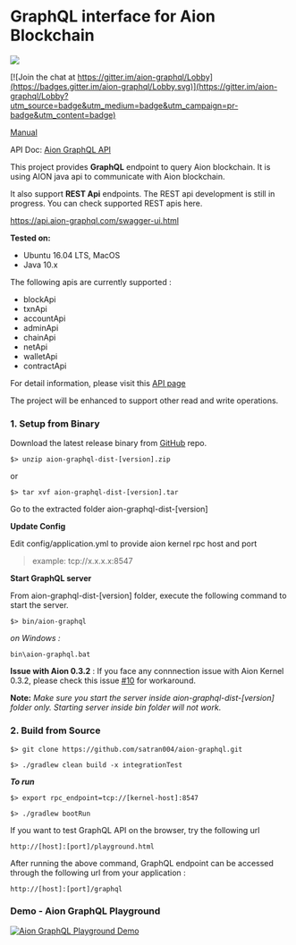 <H1>GraphQL interface for Aion Blockchain</H1> 
<a href="https://travis-ci.org/satran004/aion-graphql"><img src="https://travis-ci.org/satran004/aion-graphql.svg?branch=master"/></a>

[![Join the chat at https://gitter.im/aion-graphql/Lobby](https://badges.gitter.im/aion-graphql/Lobby.svg)](https://gitter.im/aion-graphql/Lobby?utm_source=badge&utm_medium=badge&utm_campaign=pr-badge&utm_content=badge)

[Manual](https://docs.aion-graphql.com)

API Doc: <a href="https://satran004.github.io/aion-graphql-docs/"> Aion GraphQL API </a>

This project provides **GraphQL** endpoint to query Aion blockchain.
It is using AION java api to communicate with Aion blockchain.

It also support **REST Api** endpoints. The REST api development is still in progress. You can check supported REST apis here.

https://api.aion-graphql.com/swagger-ui.html

<b>Tested on:</b>
- Ubuntu 16.04 LTS, MacOS
- Java 10.x 

The following apis are currently supported :

- blockApi
- txnApi
- accountApi
- adminApi
- chainApi
- netApi
- walletApi
- contractApi

For detail information, please visit this <a href="https://satran004.github.io/aion-graphql-docs/"> API page </a>

The project will be enhanced to support other read and write operations.

### **1. Setup from Binary**

Download the latest release binary from [GitHub](https://github.com/satran004/aion-graphql/releases) repo.

`$> unzip aion-graphql-dist-[version].zip`

or

`$> tar xvf aion-graphql-dist-[version].tar`

Go to the extracted folder aion-graphql-dist-\[version\]

**Update Config**

Edit config/application.yml to provide aion kernel rpc host and port

> example: tcp://x.x.x.x:8547

**Start GraphQL server**

From aion-graphql-dist-\[version\] folder,  execute the following command to start the server.

`$> bin/aion-graphql`

_on Windows :_

`bin\aion-graphql.bat`

**Issue with Aion 0.3.2** : If you face any connnection issue with Aion Kernel 0.3.2, please check this issue [#10](https://github.com/satran004/aion-graphql/issues/10)  for workaround.

**Note:** _Make sure you start the server inside aion-graphql-dist-\[version\]  folder only. Starting server inside bin folder will not work._

### **2. Build from Source**

`$> git clone https://github.com/satran004/aion-graphql.git`

`$> ./gradlew clean build -x integrationTest`

_**To run**_ 

`$> export rpc_endpoint=tcp://[kernel-host]:8547`

`$> ./gradlew bootRun`

If you want to test GraphQL API on the browser, try the following url

`http://[host]:[port]/playground.html`

After running the above command, GraphQL endpoint can be accessed through the following url from your application :

`http://[host]:[port]/graphql`

### Demo - Aion GraphQL Playground
[![Aion GraphQL Playground Demo](https://img.youtube.com/vi/xnnz8EBMGjQ/0.jpg)](https://www.youtube.com/watch?v=xnnz8EBMGjQ)
